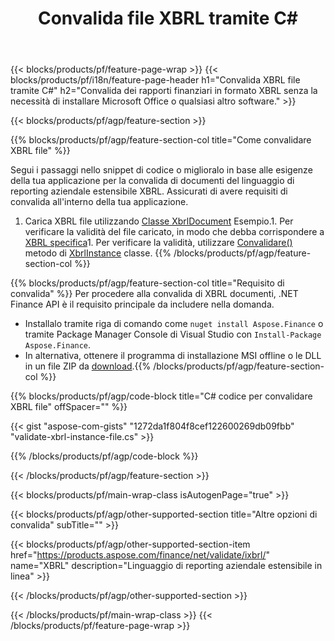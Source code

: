 ﻿---
title: Convalida file XBRL tramite C#
description: Codice di esempio per la convalida del file XBRL. Usa API codice di esempio per convalidare i file batch XBRL all'interno di applicazioni basate su .NET. 
url: /it/net/validate/xbrl/
family: finance
platformtag: net
feature: validate
informat: XBRL
outformat: 
otherformats: 
---
{{< blocks/products/pf/feature-page-wrap >}}
{{< blocks/products/pf/i18n/feature-page-header h1="Convalida XBRL file tramite C#" h2="Convalida dei rapporti finanziari in formato XBRL senza la necessità di installare Microsoft Office o qualsiasi altro software." >}}

{{< blocks/products/pf/agp/feature-section >}}

{{% blocks/products/pf/agp/feature-section-col title="Come convalidare XBRL file" %}}

Segui i passaggi nello snippet di codice o miglioralo in base alle esigenze della tua applicazione per la convalida di documenti del linguaggio di reporting aziendale estensibile XBRL. Assicurati di avere requisiti di convalida all'interno della tua applicazione.

1. Carica XBRL file utilizzando [Classe XbrlDocument](https://apireference.aspose.com/finance/net/aspose.finance.xbrl/xbrldocument) Esempio.1. Per verificare la validità del file caricato, in modo che debba corrispondere a [XBRL specifica](http://www.xbrl.org/specification/inlinexbrl-part1/rec-2013-11-18/inlinexbrl-part1-rec-2013-11-18.html)1. Per verificare la validità, utilizzare [Convalidare()](https://apireference.aspose.com/finance/net/aspose.finance.xbrl/xbrlinstance/methods/validate) metodo di [XbrlInstance](https://apireference.aspose.com/finance/net/aspose.finance.xbrl/xbrlinstance) classe.
{{% /blocks/products/pf/agp/feature-section-col %}}

{{% blocks/products/pf/agp/feature-section-col title="Requisito di convalida" %}}
Per procedere alla convalida di XBRL documenti, .NET Finance API è il requisito principale da includere nella domanda. 
- Installalo tramite riga di comando come ```nuget install Aspose.Finance``` o tramite Package Manager Console di Visual Studio con ```Install-Package Aspose.Finance```.
- In alternativa, ottenere il programma di installazione MSI offline o le DLL in un file ZIP da [download](https://downloads.aspose.com/finance/net).{{% /blocks/products/pf/agp/feature-section-col %}}

{{% blocks/products/pf/agp/code-block title="C# codice per convalidare XBRL file" offSpacer="" %}}

{{< gist "aspose-com-gists" "1272da1f804f8cef122600269db09fbb" "validate-xbrl-instance-file.cs" >}}

{{% /blocks/products/pf/agp/code-block %}}

{{< /blocks/products/pf/agp/feature-section >}}

{{< blocks/products/pf/main-wrap-class isAutogenPage="true" >}}

{{< blocks/products/pf/agp/other-supported-section title="Altre opzioni di convalida" subTitle="" >}}

{{< blocks/products/pf/agp/other-supported-section-item href="https://products.aspose.com/finance/net/validate/ixbrl/" name="XBRL" description="Linguaggio di reporting aziendale estensibile in linea" >}}

{{< /blocks/products/pf/agp/other-supported-section >}}

{{< /blocks/products/pf/main-wrap-class >}}
{{< /blocks/products/pf/feature-page-wrap >}}